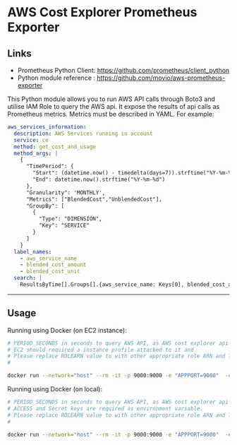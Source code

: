 # AWS Cost Explorer Prometheus Exporter

## Links
* Prometheus Python Client: https://github.com/prometheus/client_python
* Python module reference : https://github.com/movio/aws-prometheus-exporter


This Python module allows you to run AWS API calls through Boto3 and utilise IAM Role to query the AWS api.
It expose the results of api calls as Prometheus metrics. Metrics must be described in YAML. For example:



``` yaml
aws_services_information:
  description: AWS Services running in account
  service: ce
  method: get_cost_and_usage
  method_args: |
    {
      "TimePeriod": {
        "Start": (datetime.now() - timedelta(days=7)).strftime("%Y-%m-%d"),
        "End": datetime.now().strftime("%Y-%m-%d")
      },
      "Granularity": 'MONTHLY',
      "Metrics": ["BlendedCost","UnblendedCost"],
      "GroupBy": [
        {
          "Type": "DIMENSION",
          "Key": "SERVICE"
        }
      ]
    }
  label_names:
    - aws_service_name
    - blended_cost_amount
    - blended_cost_unit
  search: |
    ResultsByTime[].Groups[].{aws_service_name: Keys[0], blended_cost_amount: Metrics.UnblendedCost.Amount, blended_cost_unit: Metrics.UnblendedCost.Unit, value: `1`}

```

---

## Usage

Running using Docker (on EC2 instance):
```bash
# PERIOD_SECONDS in seconds to query AWS API, as AWS cost explorer api cast money every time we use it.
# EC2 should required a instance profile attached to it and 
# Please replace ROLEARN value to with other appropriate role ARN and Trust relationships should have EC2 instance role as Trusted entities.
# 

docker run --network="host" --rm -it -p 9000:9000 -e "APPPORT=9000"  -e "PERIOD_SECONDS=18000" -e "AWS_DEFAULT_REGION=eu-central-1" -e  -e "ROLEARN=arn:aws:iam::111111111:role/iam_role_nitin_test" nitindas/aws-api-prometheus-exporter:latest

```

Running using Docker (on local):
```bash
# PERIOD_SECONDS in seconds to query AWS API, as AWS cost explorer api cast money every time we use it.
# ACCESS and Secret keys are required as environment variable.
# Please replace ROLEARN value to with other appropriate role ARN and Trust relationships should have Account ARN as Trusted entities.
# 

docker run --network="host" --rm -it -p 9000:9000 -e "APPPORT=9000"  -e "PERIOD_SECONDS=18000" -e "AWS_DEFAULT_REGION=eu-central-1" -e  -e "ROLEARN=arn:aws:iam::111111111:role/iam_role_nitin_test" -e "AWS_ACCESS_KEY_ID=****************" -e "AWS_SECRET_ACCESS_KEY=*********************" nitindas/aws-api-prometheus-exporter:latest

```